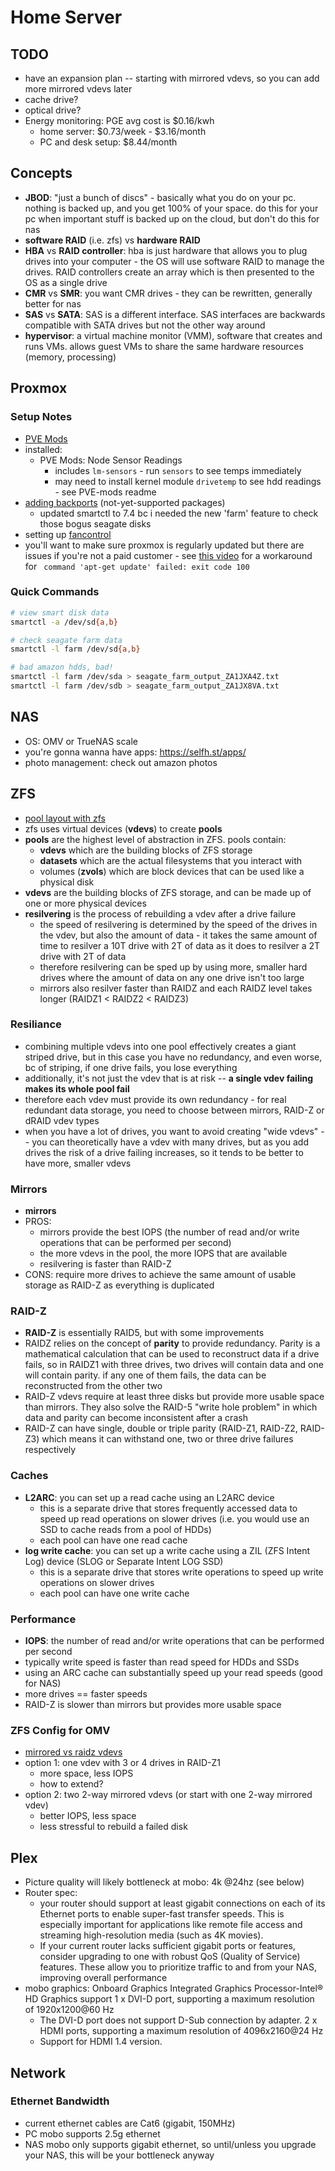 # Home Server

## TODO
* have an expansion plan -- starting with mirrored vdevs, so you can add more mirrored vdevs later
* cache drive?
* optical drive?
* Energy monitoring: PGE avg cost is $0.16/kwh
	* home server: $0.73/week - $3.16/month
	* PC and desk setup: $8.44/month

## Concepts
* **JBOD**: "just a bunch of discs" - basically what you do on your pc. nothing is backed up, and you get 100% of your space. do this for your pc when important stuff is backed up on the cloud, but don't do this for nas
* **software RAID** (i.e. zfs) vs **hardware RAID**
* **HBA** vs **RAID controller**: hba is just hardware that allows you to plug drives into your computer - the OS will use software RAID to manage the drives. RAID controllers create an array which is then presented to the OS as a single drive
* **CMR** vs **SMR**: you want CMR drives - they can be rewritten, generally better for nas
* **SAS** vs **SATA**: SAS is a different interface. SAS interfaces are backwards compatible with SATA drives but not the other way around
* **hypervisor**: a virtual machine monitor (VMM), software that creates and runs VMs. allows guest VMs to share the same hardware resources (memory, processing)

## Proxmox

### Setup Notes
* [PVE Mods](https://github.com/Meliox/PVE-mods)
* installed:
	* PVE Mods: Node Sensor Readings
		* includes `lm-sensors` - run `sensors` to see temps immediately
		* may need to install kernel module `drivetemp` to see hdd readings - see PVE-mods readme
* [adding backports](https://backports.debian.org/Instructions/) (not-yet-supported packages)
	* updated smartctl to 7.4 bc i needed the new 'farm' feature to check those bogus seagate disks
* setting up [fancontrol](https://wiki.joeplaa.com/tutorials/how-to-install-and-configure-fancontrol-pc)
* you'll want to make sure proxmox is regularly updated but there are issues if you're not a paid customer - see [this video](https://youtu.be/5AumO9AKKB0?si=3h8AR_b2BB5ySuid) for a workaround for ` command 'apt-get update' failed: exit code 100`


### Quick Commands
```sh
# view smart disk data
smartctl -a /dev/sd{a,b}

# check seagate farm data
smartctl -l farm /dev/sd{a,b}

# bad amazon hdds, bad!
smartctl -l farm /dev/sda > seagate_farm_output_ZA1JXA4Z.txt
smartctl -l farm /dev/sdb > seagate_farm_output_ZA1JX8VA.txt
```



## NAS
* OS: OMV or TrueNAS scale
* you're gonna wanna have apps: https://selfh.st/apps/
* photo management: check out amazon photos


## ZFS
* [pool layout with zfs](https://klarasystems.com/articles/choosing-the-right-zfs-pool-layout/)
* zfs uses virtual devices (**vdevs**) to create **pools**
* **pools** are the highest level of abstraction in ZFS. pools contain:
	* **vdevs** which are the building blocks of ZFS storage
	* **datasets** which are the actual filesystems that you interact with
	* volumes (**zvols**) which are block devices that can be used like a physical disk
* **vdevs** are the building blocks of ZFS storage, and can be made up of one or more physical devices
* **resilvering** is the process of rebuilding a vdev after a drive failure
	* the speed of resilvering is determined by the speed of the drives in the vdev, but also the amount of data - it takes the same amount of time to resilver a 10T drive with 2T of data as it does to resilver a 2T drive with 2T of data
	* therefore resilvering can be sped up by using more, smaller hard drives where the amount of data on any one drive isn't too large
	* mirrors also resilver faster than RAIDZ and each RAIDZ level takes longer (RAIDZ1 < RAIDZ2 < RAIDZ3)

### Resiliance
* combining multiple vdevs into one pool effectively creates a giant striped drive, but in this case you have no redundancy, and even worse, bc of striping, if one drive fails, you lose everything
* additionally, it's not just the vdev that is at risk -- **a single vdev failing makes its whole pool fail**
* therefore each vdev must provide its own redundancy - for real redundant data storage, you need to choose between mirrors, RAID-Z or dRAID vdev types
* when you have a lot of drives, you want to avoid creating "wide vdevs" -- you can theoretically have a vdev with many drives, but as you add drives the risk of a drive failing increases, so it tends to be better to have more, smaller vdevs

### Mirrors
* **mirrors** 
* PROS:
	* mirrors provide the best IOPS (the number of read and/or write operations that can be performed per second)
	* the more vdevs in the pool, the more IOPS that are available
	* resilvering is faster than RAID-Z
* CONS: require more drives to achieve the same amount of usable storage as RAID-Z as everything is duplicated

### RAID-Z
* **RAID-Z** is essentially RAID5, but with some improvements
* RAIDZ relies on the concept of **parity** to provide redundancy. Parity is a mathematical calculation that can be used to reconstruct data if a drive fails, so in RAIDZ1 with three drives, two drives will contain data and one will contain parity. if any one of them fails, the data can be reconstructed from the other two
* RAID-Z vdevs require at least three disks but provide more usable space than mirrors. They also solve the RAID-5 "write hole problem" in which data and parity can become inconsistent after a crash
* RAID-Z can have single, double or triple parity (RAID-Z1, RAID-Z2, RAID-Z3) which means it can withstand one, two or three drive failures respectively

### Caches
* **L2ARC**: you can set up a read cache using an L2ARC device 
	* this is a separate drive that stores frequently accessed data to speed up read operations on slower drives (i.e. you would use an SSD to cache reads from a pool of HDDs)
	* each pool can have one read cache
* **log write cache**: you can set up a write cache using a ZIL (ZFS Intent Log) device (SLOG or Separate Intent LOG SSD)
	* this is a separate drive that stores write operations to speed up write operations on slower drives
	* each pool can have one write cache

### Performance
* **IOPS**: the number of read and/or write operations that can be performed per second
* typically write speed is faster than read speed for HDDs and SSDs
* using an ARC cache can substantially speed up your read speeds (good for NAS)
* more drives == faster speeds
* RAID-Z is slower than mirrors but provides more usable space


### ZFS Config for OMV
* [mirrored vs raidz vdevs](https://jrs-s.net/2015/02/06/zfs-you-should-use-mirror-vdevs-not-raidz/)
* option 1: one vdev with 3 or 4 drives in RAID-Z1
	* more space, less IOPS
	* how to extend?
* option 2: two 2-way mirrored vdevs (or start with one 2-way mirrored vdev)
	* better IOPS, less space
	* less stressful to rebuild a failed disk


## Plex
* Picture quality will likely bottleneck at mobo: 4k @24hz (see below) 
* Router spec:
	* your router should support at least gigabit connections on each of its Ethernet ports to enable super-fast transfer speeds. This is especially important for applications like remote file access and streaming high-resolution media (such as 4K movies).
	* If your current router lacks sufficient gigabit ports or features, consider upgrading to one with robust QoS (Quality of Service) features. These allow you to prioritize traffic to and from your NAS, improving overall performance
* mobo graphics:
	Onboard Graphics
	Integrated Graphics Processor-Intel® HD Graphics support
	1 x DVI-D port, supporting a maximum resolution of 1920x1200@60 Hz
	* The DVI-D port does not support D-Sub connection by adapter.
	2 x HDMI ports, supporting a maximum resolution of 4096x2160@24 Hz
	* Support for HDMI 1.4 version.

## Network

### Ethernet Bandwidth
* current ethernet cables are Cat6 (gigabit, 150MHz)
* PC mobo supports 2.5g ethernet
* NAS mobo only supports gigabit ethernet, so until/unless you upgrade your NAS, this will be your bottleneck anyway


